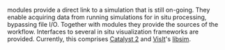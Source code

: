 [](project:#cat-Simulation) modules provide a direct link to a simulation that is still on-going. They enable acquiring data from running simulations for in situ processing, bypassing file I/O.
Together with [](project:#cat-Read) modules they provide the sources of the workflow.
Interfaces to several in situ visualization frameworks are provided. Currently, this comprises [Catalyst 2](https://catalyst-in-situ.readthedocs.io/en/latest/index.html) and [VisIt](https://visit-dav.github.io/visit-website/)'s [libsim](https://visitusers.org/index.php?title=Simulation_Control_Interface).
